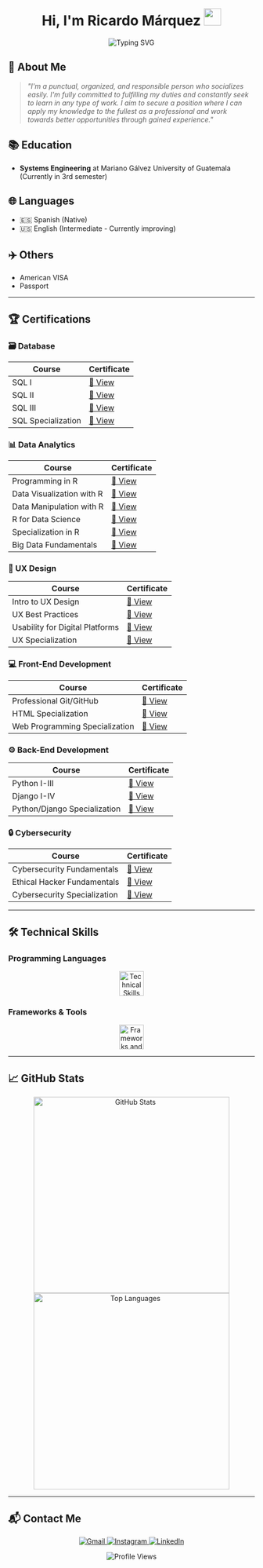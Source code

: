 <h1 align="center">
  <b>Hi, I'm Ricardo Márquez</b>
  <img src="https://media.giphy.com/media/hvRJCLFzcasrR4ia7z/giphy.gif" width="35">
</h1>

<div align="center">
  <img src="https://readme-typing-svg.demolab.com?font=Fira+Code&pause=1000&color=3498DB&center=true&vCenter=true&width=435&lines=Systems+Engineering+Student;Full-Stack+Developer;Data+Analyst;UX+Designer" alt="Typing SVG">
</div>

## 🚀 About Me

> *"I'm a punctual, organized, and responsible person who socializes easily. I'm fully committed to fulfilling my duties and constantly seek to learn in any type of work. I aim to secure a position where I can apply my knowledge to the fullest as a professional and work towards better opportunities through gained experience."*

## 📚 Education
- **Systems Engineering** at Mariano Gálvez University of Guatemala (Currently in 3rd semester)

## 🌐 Languages
- 🇪🇸 Spanish (Native)
- 🇺🇸 English (Intermediate - Currently improving)

## ✈️ Others
- American VISA
- Passport

---

## 🏆 Certifications

### 🗃️ Database
| Course | Certificate |
|--------|-------------|
| SQL I | [🔗 View](https://drive.google.com/file/d/1ZNH5v2GFH0QtOWSqQIvPTvviOonQds2m/view?usp=drive_link) |
| SQL II | [🔗 View](https://drive.google.com/file/d/1vaFbFbYmBw4bxZrrR891E5imJAw6Ofvq/view?usp=drive_link) |
| SQL III | [🔗 View](https://drive.google.com/file/d/1L4f4SsI0hs1KrkNNK7TH6I3A0QLRe9H_/view?usp=drive_link) |
| SQL Specialization | [🔗 View](https://drive.google.com/file/d/1EmcBpkiY7FVbNyKvI7wIKleb_vi5rf1i/view?usp=drive_link) |

### 📊 Data Analytics
| Course | Certificate |
|--------|-------------|
| Programming in R | [🔗 View](https://drive.google.com/file/d/1-Fm0n3RQ0bz5q_O7VmfRD1kxAfFLex9x/view?usp=sharing) |
| Data Visualization with R | [🔗 View](https://drive.google.com/file/d/1UsqxisP2ZZ6GYT46wb-vkw3c_ouwqtQV/view?usp=sharing) |
| Data Manipulation with R | [🔗 View](https://drive.google.com/file/d/19yKCpF0puxmTVnZdl6cfzboTj1tKbtLq/view?usp=sharing) |
| R for Data Science | [🔗 View](https://drive.google.com/file/d/17VJ-OiMmb8JzWJgRo8uXtYH-1SkhDFa-/view?usp=drive_link) |
| Specialization in R | [🔗 View](https://drive.google.com/file/d/1HcG7Xo1C3_K8NuU5TTnFENYXXiJ4W-SQ/view?usp=drive_link) |
| Big Data Fundamentals | [🔗 View](https://drive.google.com/file/d/1tHM2iISE-dfLa-XCW__OMvkRZ3iFsUdR/view?usp=drive_link) |

### 🎨 UX Design
| Course | Certificate |
|--------|-------------|
| Intro to UX Design | [🔗 View](https://drive.google.com/file/d/1zh3ommE9As9yb7tYwx_zlBey0ym-FnMZ/view?usp=sharing) |
| UX Best Practices | [🔗 View](https://drive.google.com/file/d/1aLMz6rCSlvbb2kL9q-q1mKi1tc2GXOv-/view?usp=sharing) |
| Usability for Digital Platforms | [🔗 View](https://drive.google.com/file/d/1VCdiN0UAFB1RYP_ba6SRL4cyOZp0kNz6/view?usp=sharing) |
| UX Specialization | [🔗 View](https://drive.google.com/file/d/1QAvql-rlmfUsFN_ideP35MeU57pgIcJ2/view?usp=sharing) |

### 💻 Front-End Development
| Course | Certificate |
|--------|-------------|
| Professional Git/GitHub | [🔗 View](https://drive.google.com/file/d/1uY63qecxZSj4E4yu5de40NSaEqqYgvP6/view?usp=sharing) |
| HTML Specialization | [🔗 View](https://drive.google.com/file/d/1olp69tNpmsThp1jYAwlGtkH7RK8UJw7Y/view?usp=drive_link) |
| Web Programming Specialization | [🔗 View](https://drive.google.com/file/d/1j8z33hjfvLrjXvETzap76Nqh1LreVM0f/view?usp=sharing) |

### ⚙️ Back-End Development
| Course | Certificate |
|--------|-------------|
| Python I-III | [🔗 View](https://drive.google.com/file/d/1m0l9o1js7_0-DROjBDNEpbKfblSphlxT/view?usp=sharing) |
| Django I-IV | [🔗 View](https://drive.google.com/file/d/1jh4hWetx7ZX6Ap8Cs-oUh3IX_D5EH3yK/view?usp=sharing) |
| Python/Django Specialization | [🔗 View](https://drive.google.com/file/d/1kzr802v823SxCtQfgsufo4qIB6OrY_Tg/view?usp=sharing) |

### 🔒 Cybersecurity
| Course | Certificate |
|--------|-------------|
| Cybersecurity Fundamentals | [🔗 View](https://drive.google.com/file/d/1v5Yfz8qohjC9cU9o03xhlJM1yTKqnf0b/view?usp=drive_link) |
| Ethical Hacker Fundamentals | [🔗 View](https://drive.google.com/file/d/1l_GvsxzbfuuITpKdwXfyHWU-u1TyAfJu/view?usp=sharing) |
| Cybersecurity Specialization | [🔗 View](https://drive.google.com/file/d/1DXULWpMKhMn0LmIjbCsSIA38l1vtl8f5/view?usp=sharing) |

---

## 🛠️ Technical Skills

### Programming Languages
<p align="center">
  <img src="https://skillicons.dev/icons?i=mysql,py,cpp,cs,js,html,css,r" alt="Technical Skills" height="50"/>
</p>

### Frameworks & Tools
<p align="center">
  <img src="https://skillicons.dev/icons?i=django,bootstrap,react,tailwind,vscode,visualstudio,postgresql,github,figma,docker,supabase" alt="Frameworks and Tools" height="50"/>
</p>

---

## 📈 GitHub Stats
<p align="center">
  <img src="https://github-readme-stats.vercel.app/api?username=Ricardo21Josee&show_icons=true&theme=algolia" alt="GitHub Stats" width="400"/>
  <img src="https://github-readme-stats.vercel.app/api/top-langs/?username=Ricardo21Josee&layout=compact&theme=algolia" alt="Top Languages" width="400"/>
</p>

---

## 📬 Contact Me
<p align="center">
  <a href="mailto:josemarquez21garcia@gmail.com">
    <img src="https://img.shields.io/badge/Gmail-D14836?style=for-the-badge&logo=gmail&logoColor=white" alt="Gmail">
  </a>
  <a href="https://instagram.com/mar_quez_g">
    <img src="https://img.shields.io/badge/Instagram-E4405F?style=for-the-badge&logo=instagram&logoColor=white" alt="Instagram">
  </a>
  <a href="https://www.linkedin.com/in/ricardo-márquez-garcía-68ab10299">
    <img src="https://img.shields.io/badge/LinkedIn-0077B5?style=for-the-badge&logo=linkedin&logoColor=white" alt="LinkedIn">
  </a>
</p>

<div align="center">
  <img src="https://komarev.com/ghpvc/?username=Ricardo21Josee&label=Profile%20views&color=0e75b6&style=flat" alt="Profile Views"/>
</div>
